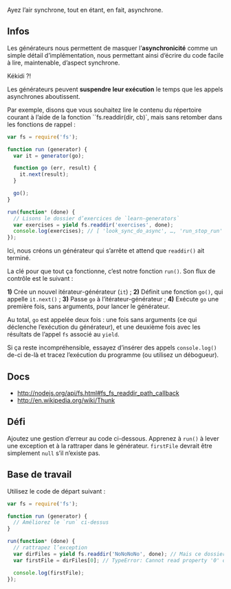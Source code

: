 Ayez l’air synchrone, tout en étant, en fait, asynchrone.

## Infos

Les générateurs nous permettent de masquer l’**asynchronicité** comme un
simple détail d’implémentation, nous permettant ainsi d‘écrire du code
facile à lire, maintenable, d’aspect synchrone.

Kékidi ?!

Les générateurs peuvent **suspendre leur exécution** le temps que les
appels asynchrones aboutissent.

Par exemple, disons que vous souhaitez lire le contenu du répertoire courant
à l’aide de la fonction ``fs.readdir(dir, cb)`, mais sans retomber dans
les fonctions de rappel :

```js
var fs = require('fs');

function run (generator) {
  var it = generator(go);

  function go (err, result) {
    it.next(result);
  }

  go();
}

run(function* (done) {
  // Lisons le dossier d’exercices de `learn-generators`
  var exercises = yield fs.readdir('exercises', done);
  console.log(exercises); // [ 'look_sync_do_async', …, 'run_stop_run' ]
});
```

Ici, nous créons un générateur qui s’arrête et attend que `readdir()` ait
terminé.

La clé pour que tout ça fonctionne, c’est notre fonction `run()`.  Son flux
de contrôle est le suivant :

**1)** Crée un nouvel itérateur-générateur (`it`) ;
**2)** Définit une fonction `go()`, qui appelle `it.next()` ;
**3)** Passe `go` à l’itérateur-générateur ;
**4)** Exécute `go` une première fois, sans arguments, pour lancer le générateur.

Au total, `go` est appelée deux fois : une fois sans arguments (ce qui
déclenche l’exécution du générateur), et une deuxième fois avec les
résultats de l’appel `fs` associé au `yield`.

Si ça reste incompréhensible, essayez d’insérer des appels `console.log()`
de-ci de-là et tracez l’exécution du programme (ou utilisez un débogueur).

## Docs

 - http://nodejs.org/api/fs.html#fs_fs_readdir_path_callback
 - http://en.wikipedia.org/wiki/Thunk

## Défi

Ajoutez une gestion d’erreur au code ci-dessous.  Apprenez à `run()` à
lever une exception et à la rattraper dans le générateur.  `firstFile`
devrait être simplement `null` s’il n’existe pas.

## Base de travail

Utilisez le code de départ suivant :

```js
var fs = require('fs');

function run (generator) {
  // Améliorez le `run` ci-dessus
}

run(function* (done) {
  // rattrapez l’exception
  var dirFiles = yield fs.readdir('NoNoNoNo', done); // Mais ce dossier n’existe pas
  var firstFile = dirFiles[0]; // TypeError: Cannot read property '0' of undefined

  console.log(firstFile);
});
```
